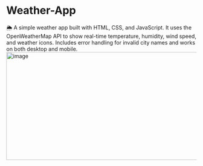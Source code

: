 # Weather-App
🌦️ A simple weather app built with HTML, CSS, and JavaScript. It uses the OpenWeatherMap API to show real-time temperature, humidity, wind speed, and weather icons. Includes error handling for invalid city names and works on both desktop and mobile.
<img width="740" height="287" alt="image" src="https://github.com/user-attachments/assets/f577ea68-3f1c-4f16-b37f-86dda07e6580" />
